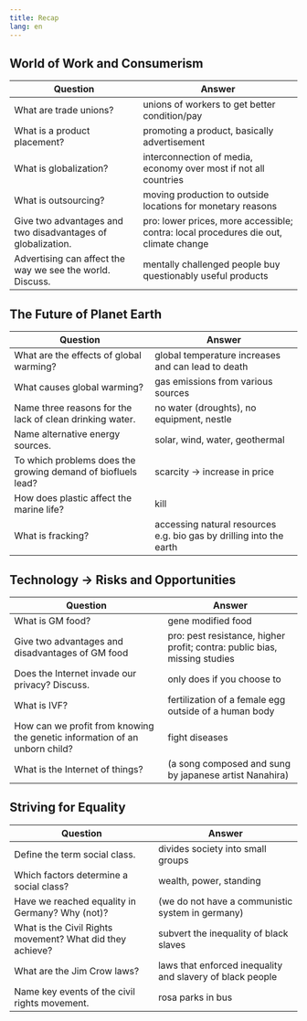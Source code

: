 ```yaml
---
title: Recap
lang: en
---
```


## World of Work and Consumerism

| Question                                                    | Answer                                                                               |
| ----------------------------------------------------------- | ------------------------------------------------------------------------------------ |
| What are trade unions?                                      | unions of workers to get better condition/pay                                        |
| What is a product placement?                                | promoting a product, basically advertisement                                         |
| What is globalization?                                      | interconnection of media, economy over most if not all countries                     |
| What is outsourcing?                                        | moving production to outside locations for monetary reasons                          |
| Give two advantages and two disadvantages of globalization. | pro: lower prices, more accessible; contra: local procedures die out, climate change |
| Advertising can affect the way we see the world. Discuss.   | mentally challenged people buy questionably useful products                          |

## The Future of Planet Earth

| Question                                                     | Answer                                                              |
| ------------------------------------------------------------ | ------------------------------------------------------------------- |
| What are the effects of global warming?                      | global temperature increases and can lead to death                  |
| What causes global warming?                                  | gas emissions from various sources                                  |
| Name three reasons for the lack of clean drinking water.     | no water (droughts), no equipment, nestle                           |
| Name alternative energy sources.                             | solar, wind, water, geothermal                                      |
| To which problems does the growing demand of biofluels lead? | scarcity -> increase in price                                       |
| How does plastic affect the marine life?                     | kill                                                                |
| What is fracking?                                            | accessing natural resources e.g. bio gas by drilling into the earth |

## Technology -> Risks and Opportunities

| Question                                                                   | Answer                                                                    |
| -------------------------------------------------------------------------- | ------------------------------------------------------------------------- |
| What is GM food?                                                           | gene modified food                                                        |
| Give two advantages and disadvantages of GM food                           | pro: pest resistance, higher profit; contra: public bias, missing studies |
| Does the Internet invade our privacy? Discuss.                             | only does if you choose to                                                |
| What is IVF?                                                               | fertilization of a female egg outside of a human body                     |
| How can we profit from knowing the genetic information of an unborn child? | fight diseases                                                            |
| What is the Internet of things?                                            | (a song composed and sung by japanese artist Nanahira)                    |

## Striving for Equality

| Question                                                  | Answer                                                    |
| --------------------------------------------------------- | --------------------------------------------------------- |
| Define the term social class.                             | divides society into small groups                         |
| Which factors determine a social class?                   | wealth, power, standing                                   |
| Have we reached equality in Germany? Why (not)?           | (we do not have a communistic system in germany)          |
| What is the Civil Rights movement? What did they achieve? | subvert the inequality of black slaves                    |
| What are the Jim Crow laws?                               | laws that enforced inequality and slavery of black people |
| Name key events of the civil rights movement.             | rosa parks in bus                                         |
